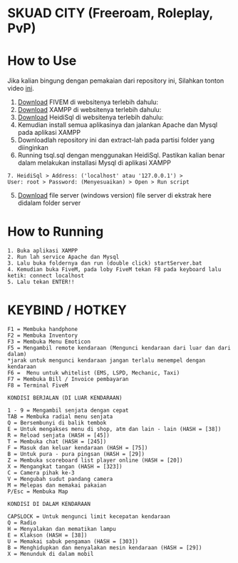 # SKUAD CITY (Freeroam, Roleplay, PvP)
# How to Use
Jika kalian bingung dengan pemakaian dari repository ini, Silahkan tonton video <a href="https://www.youtube.com/watch?v=4raNxr9cPMY" target="_blank">ini</a>. 

1. <a href="https://fivem.net/" target="_blank">Download</a> FIVEM di websitenya terlebih dahulu: 
2. <a href="https://www.apachefriends.org/index.html" target="_blank">Download</a> XAMPP di websitenya terlebih dahulu: 
3. <a href="https://www.heidisql.com/download.php?download=installer" target="_blank">Download</a> HeidiSql di websitenya terlebih dahulu: 
4. Kemudian install semua aplikasinya dan jalankan Apache dan Mysql pada aplikasi XAMPP
5. Downloadlah repository ini dan extract-lah pada partisi folder yang diinginkan
6. Running tsql.sql dengan menggunakan HeidiSql. 
Pastikan kalian benar dalam melakukan installasi Mysql di aplikasi XAMPP
```
7. HeidiSql > Address: ('localhost' atau '127.0.0.1') > 
User: root > Password: (Menyesuaikan) > Open > Run script
```
5. <a href="https://runtime.fivem.net/artifacts/fivem/build_server_windows/master/3133-f5590deb7d0edf4c5c4f398edbd721c15596de81/server.zip" target="_blank">Download</a> file server 
(windows version) file server di ekstrak here didalam folder server

# How to Running
```
1. Buka aplikasi XAMPP
2. Run lah service Apache dan Mysql
3. Lalu buka foldernya dan run (double click) startServer.bat
4. Kemudian buka FiveM, pada loby FiveM tekan F8 pada keyboard lalu ketik: connect localhost
5. Lalu tekan ENTER!!
```

# KEYBIND / HOTKEY
```
F1 = Membuka handphone
F2 = Membuka Inventory
F3 = Membuka Menu Emoticon
F5 = Mengambil remote kendaraan (Mengunci kendaraan dari luar dan dari dalam)
*jarak untuk mengunci kendaraan jangan terlalu menempel dengan kendaraan
F6 =  Menu untuk whitelist (EMS, LSPD, Mechanic, Taxi)
F7 = Membuka Bill / Invoice pembayaran
F8 = Terminal FiveM

KONDISI BERJALAN (DI LUAR KENDARAAN)

1 - 9 = Mengambil senjata dengan cepat
TAB = Membuka radial menu senjata
Q = Bersembunyi di balik tembok
E = Untuk mengakses menu di shop, atm dan lain - lain (HASH = [38])
R = Reload senjata (HASH = [45])
T = Membuka chat (HASH = [245])
F = Masuk dan keluar kendaraan (HASH = [75])
B = Untuk pura - pura pingsan (HASH = [29])
Z = Membuka scoreboard list player online (HASH = [20])
X = Mengangkat tangan (HASH = [323])
C = Camera pihak ke-3
V = Mengubah sudut pandang camera
M = Melepas dan memakai pakaian
P/Esc = Membuka Map

KONDISI DI DALAM KENDARAAN

CAPSLOCK = Untuk mengunci limit kecepatan kendaraan
Q = Radio
H = Menyalakan dan mematikan lampu
E = Klakson (HASH = [38])
U = Memakai sabuk pengaman (HASH = [303])
B = Menghidupkan dan menyalakan mesin kendaraan (HASH = [29])
X = Menunduk di dalam mobil
```